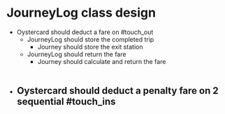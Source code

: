 JourneyLog class design
=======================
- Oystercard should deduct a fare on #touch_out
  - JourneyLog should store the completed trip
    - Journey should store the exit station
  - JourneyLog should return the fare
    - Journey should calculate and return the fare
<br><br>
- Oystercard should deduct a penalty fare on 2 sequential #touch_ins
  -
